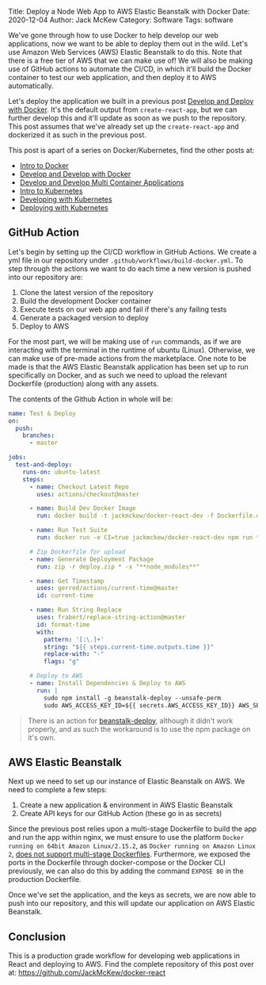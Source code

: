 Title: Deploy a Node Web App to AWS Elastic Beanstalk with Docker
Date: 2020-12-04
Author: Jack McKew
Category: Software
Tags: software

We've gone through how to use Docker to help develop our web applications, now we want to be able to deploy them out in the wild. Let's use Amazon Web Services (AWS) Elastic Beanstalk to do this. Note that there is a free tier of AWS that we can make use of! We will also be making use of GitHub actions to automate the CI/CD, in which it'll build the Docker container to test our web application, and then deploy it to AWS automatically.

Let's deploy the application we built in a previous post [Develop and Deploy with Docker](https://jackmckew.dev/develop-and-deploy-with-docker.html). It's the default output from `create-react-app`, but we can further develop this and it'll update as soon as we push to the repository. This post assumes that we've already set up the `create-react-app` and dockerized it as such in the previous post.

This post is apart of a series on Docker/Kubernetes, find the other posts at:

- [Intro to Docker](https://jackmckew.dev/intro-to-docker.html)
- [Develop and Develop with Docker](https://jackmckew.dev/develop-and-deploy-with-docker.html)
- [Develop and Develop Multi Container Applications](https://jackmckew.dev/develop-and-deploy-multi-container-applications.html)
- [Intro to Kubernetes](https://jackmckew.dev/intro-to-kubernetes.html)
- [Developing with Kubernetes](https://jackmckew.dev/developing-with-kubernetes.html)
- [Deploying with Kubernetes](https://jackmckew.dev/deploying-with-kubernetes.html)

## GitHub Action

Let's begin by setting up the CI/CD workflow in GitHub Actions. We create a yml file in our repository under `.github/workflows/build-docker.yml`. To step through the actions we want to do each time a new version is pushed into our repository are:

1. Clone the latest version of the repository
2. Build the development Docker container
3. Execute tests on our web app and fail if there's any failing tests
4. Generate a packaged version to deploy
5. Deploy to AWS

For the most part, we will be making use of `run` commands, as if we are interacting with the terminal in the runtime of ubuntu (Linux). Otherwise, we can make use of pre-made actions from the marketplace. One note to be made is that the AWS Elastic Beanstalk application has been set up to run specifically on Docker, and as such we need to upload the relevant Dockerfile (production) along with any assets.

The contents of the Github Action in whole will be:

``` yaml
name: Test & Deploy
on:
  push:
    branches:
      - master

jobs:
  test-and-deploy:
    runs-on: ubuntu-latest
    steps:
      - name: Checkout Latest Repo
        uses: actions/checkout@master

      - name: Build Dev Docker Image
        run: docker build -t jackmckew/docker-react-dev -f Dockerfile.dev .

      - name: Run Test Suite
        run: docker run -e CI=true jackmckew/docker-react-dev npm run test -- --coverage

      # Zip Dockerfile for upload
      - name: Generate Deployment Package
        run: zip -r deploy.zip * -x "**node_modules**"

      - name: Get Timestamp
        uses: gerred/actions/current-time@master
        id: current-time

      - name: Run String Replace
        uses: frabert/replace-string-action@master
        id: format-time
        with:
          pattern: '[:\.]+'
          string: "${{ steps.current-time.outputs.time }}"
          replace-with: "-"
          flags: "g"

      # Deploy to AWS
      - name: Install Dependencies & Deploy to AWS
        run: |
          sudo npm install -g beanstalk-deploy --unsafe-perm
          sudo AWS_ACCESS_KEY_ID=${{ secrets.AWS_ACCESS_KEY_ID}} AWS_SECRET_ACCESS_KEY=${{ secrets.AWS_SECRET_ACCESS_KEY}} beanstalk-deploy "docker-react" "DockerReact-env-1" "docker-react-${{ steps.format-time.outputs.replaced }}" "us-east-2" deploy.zip
```

> There is an action for [beanstalk-deploy](https://github.com/marketplace/actions/beanstalk-deploy), although it didn't work properly, and as such the workaround is to use the npm package on it's own.

## AWS Elastic Beanstalk

Next up we need to set up our instance of Elastic Beanstalk on AWS. We need to complete a few steps:

1. Create a new application & environment in AWS Elastic Beanstalk
2. Create API keys for our GitHub Action (these go in as secrets)

Since the previous post relies upon a multi-stage Dockerfile to build the app and run the app within nginx, we must ensure to use the platform `Docker running on 64bit Amazon Linux/2.15.2`, as `Docker running on Amazon Linux 2`, [does not support multi-stage Dockerfiles](https://stackoverflow.com/questions/61462646/unable-to-deploy-docker-application-in-elasticbeanstalk-using-travis-ci). Furthermore, we exposed the ports in the Dockerfile through docker-compose or the Docker CLI previously, we can also do this by adding the command `EXPOSE 80` in the production Dockerfile.

Once we've set the application, and the keys as secrets, we are now able to push into our repository, and this will update our application on AWS Elastic Beanstalk.

## Conclusion

This is a production grade workflow for developing web applications in React and deploying to AWS. Find the complete repository of this post over at: <https://github.com/JackMcKew/docker-react>